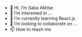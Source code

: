 - 👋 Hi, I’m Saba Akhtar
- 👀 I’m interested in ...
- 🌱 I’m currently learning React.js 
- 💞️ I’m looking to collaborate on ...
- 📫 How to reach me

<!---
Any22/Any22 is a ✨ special ✨ repository because its `README.md` (this file) appears on your GitHub profile.
You can click the Preview link to take a look at your changes.
--->
